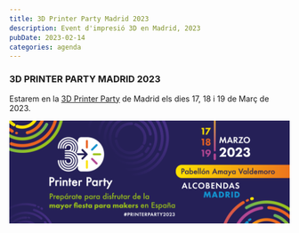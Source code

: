 ```yaml
---
title: 3D Printer Party Madrid 2023
description: Event d'impresió 3D en Madrid, 2023
pubDate: 2023-02-14
categories: agenda
---
```


### 3D PRINTER PARTY MADRID 2023

Estarem en la [3D Printer Party](https://3dprinterparty.es/) de Madrid els dies 17, 18 i 19 de Març de 2023.

 ![](images/Cabecera-2023-web-e1676395542989-1024x376.png)
